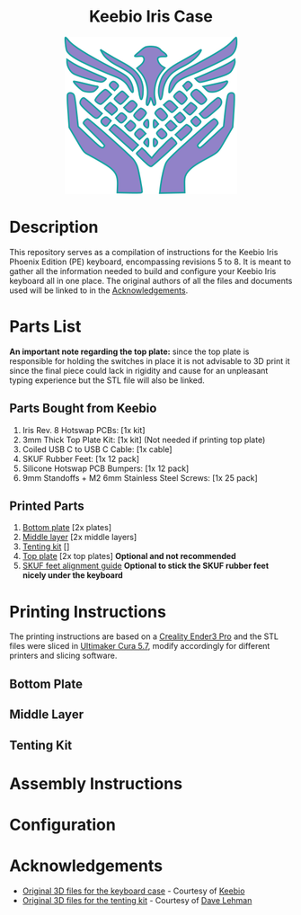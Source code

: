 <div align="center">

# Keebio Iris Case

<img alt="Keebio Iris Case Logo" height="280" src="/assets/keebio-iris-case-logo.png" />
</div>

# Description

This repository serves as a compilation of instructions for the Keebio Iris Phoenix Edition (PE) keyboard, encompassing revisions 5 to 8. It is meant to gather all the information needed to build and configure your Keebio Iris keyboard all in one place. The original authors of all the files and documents used will be linked to in the [Acknowledgements](#Acknowledgements).

# Parts List

**An important note regarding the top plate:** since the top plate is responsible for holding the switches in place it is not advisable to 3D print it since the final piece could lack in rigidity and cause for an unpleasant typing experience but the STL file will also be linked.

## Parts Bought from Keebio
1. Iris Rev. 8 Hotswap PCBs: [1x kit]
2. 3mm Thick Top Plate Kit: [1x kit] (Not needed if printing top plate)
3. Coiled USB C to USB C Cable: [1x cable]
4. SKUF Rubber Feet: [1x 12 pack]
5. Silicone Hotswap PCB Bumpers: [1x 12 pack]
6. 9mm Standoffs + M2 6mm Stainless Steel Screws: [1x 25 pack]

## Printed Parts
1. [Bottom plate](keebio-iris-pe-bottom-plate-3mm.stl) [2x plates]
2. [Middle layer](keebio-iris-pe-middle-layer-3mm.stl) [2x middle layers]
3. [Tenting kit]() []
4. [Top plate]() [2x top plates] **Optional and not recommended**
5. [SKUF feet alignment guide](keebio-iris-pe-skuf-alignment-guide.stl) **Optional to stick the SKUF rubber feet nicely under the keyboard**

# Printing Instructions

The printing instructions are based on a [Creality Ender3 Pro](https://www.creality.com/products/ender-3-pro-3d-printer) and the STL files were sliced in [Ultimaker Cura 5.7](https://ultimaker.com/software/ultimaker-cura/), modify accordingly for different printers and slicing software.

## Bottom Plate

## Middle Layer

## Tenting Kit

# Assembly Instructions

# Configuration

# Acknowledgements

- [Original 3D files for the keyboard case](https://github.com/keebio/iris-case) - Courtesy of [Keebio](https://keeb.io)
- [Original 3D files for the tenting kit](https://www.thingiverse.com/thing:5259983) - Courtesy of [Dave Lehman](https://www.thingiverse.com/davelehman)
